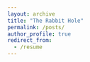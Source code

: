 ```yaml
---
layout: archive
title: "The Rabbit Hole"
permalink: /posts/
author_profile: true
redirect_from:
  - /resume
---
```

